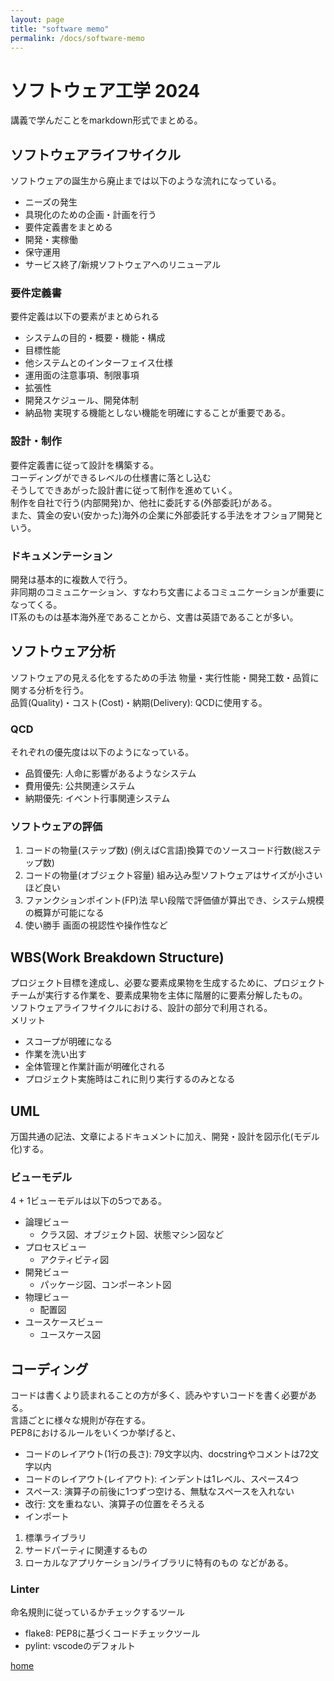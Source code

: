 ```yaml
---
layout: page
title: "software memo"
permalink: /docs/software-memo
---
```


# ソフトウェア工学 2024

講義で学んだことをmarkdown形式でまとめる。

## ソフトウェアライフサイクル
ソフトウェアの誕生から廃止までは以下のような流れになっている。
- ニーズの発生
- 具現化のための企画・計画を行う
- 要件定義書をまとめる
- 開発・実稼働
- 保守運用
- サービス終了/新規ソフトウェアへのリニューアル

### 要件定義書
要件定義は以下の要素がまとめられる
- システムの目的・概要・機能・構成
- 目標性能
- 他システムとのインターフェイス仕様
- 運用面の注意事項、制限事項
- 拡張性
- 開発スケジュール、開発体制
- 納品物
実現する機能としない機能を明確にすることが重要である。

### 設計・制作
要件定義書に従って設計を構築する。  
コーディングができるレベルの仕様書に落とし込む  
そうしてできあがった設計書に従って制作を進めていく。  
制作を自社で行う(内部開発)か、他社に委託する(外部委託)がある。  
また、賃金の安い(安かった)海外の企業に外部委託する手法をオフショア開発という。

### ドキュメンテーション
開発は基本的に複数人で行う。  
非同期のコミュニケーション、すなわち文書によるコミュニケーションが重要になってくる。  
IT系のものは基本海外産であることから、文書は英語であることが多い。

## ソフトウェア分析
ソフトウェアの見える化をするための手法
物量・実行性能・開発工数・品質に関する分析を行う。  
品質(Quality)・コスト(Cost)・納期(Delivery): QCDに使用する。

### QCD
それぞれの優先度は以下のようになっている。
- 品質優先: 人命に影響があるようなシステム
- 費用優先: 公共関連システム
- 納期優先: イベント行事関連システム

### ソフトウェアの評価
1. コードの物量(ステップ数)
(例えばC言語)換算でのソースコード行数(総ステップ数)
2. コードの物量(オブジェクト容量)
組み込み型ソフトウェアはサイズが小さいほど良い
3. ファンクションポイント(FP)法
早い段階で評価値が算出でき、システム規模の概算が可能になる
4. 使い勝手
画面の視認性や操作性など

## WBS(Work Breakdown Structure)
プロジェクト目標を達成し、必要な要素成果物を生成するために、プロジェクトチームが実行する作業を、要素成果物を主体に階層的に要素分解したもの。  
ソフトウェアライフサイクルにおける、設計の部分で利用される。  
メリット
- スコープが明確になる
- 作業を洗い出す
- 全体管理と作業計画が明確化される
- プロジェクト実施時はこれに則り実行するのみとなる

## UML
万国共通の記法、文章によるドキュメントに加え、開発・設計を図示化(モデル化)する。  
### ビューモデル
4 + 1ビューモデルは以下の5つである。
- 論理ビュー
  - クラス図、オブジェクト図、状態マシン図など
- プロセスビュー
  - アクティビティ図
- 開発ビュー
  - パッケージ図、コンポーネント図
- 物理ビュー
  - 配置図
- ユースケースビュー
  - ユースケース図

## コーディング
コードは書くより読まれることの方が多く、読みやすいコードを書く必要がある。  
言語ごとに様々な規則が存在する。  
PEP8におけるルールをいくつか挙げると、
- コードのレイアウト(1行の長さ): 79文字以内、docstringやコメントは72文字以内
- コードのレイアウト(レイアウト): インデントは1レベル、スペース4つ
- スペース: 演算子の前後に1つずつ空ける、無駄なスペースを入れない
- 改行: 文を重ねない、演算子の位置をそろえる
- インポート
 1. 標準ライブラリ
 2. サードパーティに関連するもの
 3. ローカルなアプリケーション/ライブラリに特有のもの
などがある。

### Linter
命名規則に従っているかチェックするツール
- flake8: PEP8に基づくコードチェックツール
- pylint: vscodeのデフォルト

[home](/docs)